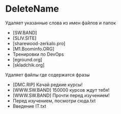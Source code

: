 # DeleteName

Удаляет указанные слова из имен файлов и папок
  - [SW.BAND]
  - [SLIV.SITE]
  - [sharewood-zerkalo.pro]
  - [M1.Boominfo.ORG]
  - Тренировки по DevOps
  - [eground.org]
  - [skladchik.org]

Удаляет файлы где содержатся фразы
  - [DMC.RIP] Качай редкие курсы!
  - [WWW.SW.BAND] 150000 курсов ждут тебя!
  - [WWW.SW.BAND] Прочти перед изучением!
  - Перед изучением, посмотри сюда.txt
  - Введение IT.txt
